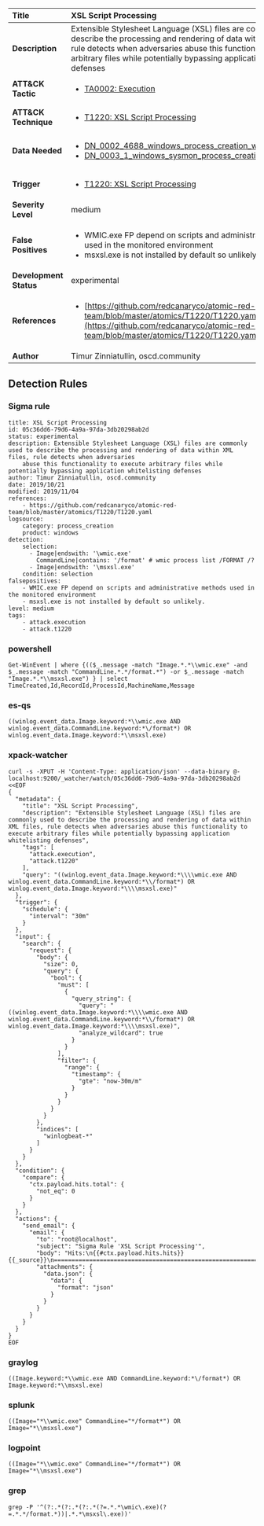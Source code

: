 | Title                    | XSL Script Processing       |
|:-------------------------|:------------------|
| **Description**          | Extensible Stylesheet Language (XSL) files are commonly used to describe the processing and rendering of data within XML files, rule detects when adversaries abuse this functionality to execute arbitrary files while potentially bypassing application whitelisting defenses |
| **ATT&amp;CK Tactic**    |  <ul><li>[TA0002: Execution](https://attack.mitre.org/tactics/TA0002)</li></ul>  |
| **ATT&amp;CK Technique** | <ul><li>[T1220: XSL Script Processing](https://attack.mitre.org/techniques/T1220)</li></ul>  |
| **Data Needed**          | <ul><li>[DN_0002_4688_windows_process_creation_with_commandline](../Data_Needed/DN_0002_4688_windows_process_creation_with_commandline.md)</li><li>[DN_0003_1_windows_sysmon_process_creation](../Data_Needed/DN_0003_1_windows_sysmon_process_creation.md)</li></ul>  |
| **Trigger**              | <ul><li>[T1220: XSL Script Processing](../Triggers/T1220.md)</li></ul>  |
| **Severity Level**       | medium |
| **False Positives**      | <ul><li>WMIC.exe FP depend on scripts and administrative methods used in the monitored environment</li><li>msxsl.exe is not installed by default so unlikely.</li></ul>  |
| **Development Status**   | experimental |
| **References**           | <ul><li>[https://github.com/redcanaryco/atomic-red-team/blob/master/atomics/T1220/T1220.yaml](https://github.com/redcanaryco/atomic-red-team/blob/master/atomics/T1220/T1220.yaml)</li></ul>  |
| **Author**               | Timur Zinniatullin, oscd.community |


## Detection Rules

### Sigma rule

```
title: XSL Script Processing
id: 05c36dd6-79d6-4a9a-97da-3db20298ab2d
status: experimental
description: Extensible Stylesheet Language (XSL) files are commonly used to describe the processing and rendering of data within XML files, rule detects when adversaries
    abuse this functionality to execute arbitrary files while potentially bypassing application whitelisting defenses
author: Timur Zinniatullin, oscd.community
date: 2019/10/21
modified: 2019/11/04
references:
    - https://github.com/redcanaryco/atomic-red-team/blob/master/atomics/T1220/T1220.yaml
logsource:
    category: process_creation
    product: windows
detection:
    selection:
      - Image|endswith: '\wmic.exe'
        CommandLine|contains: '/format' # wmic process list /FORMAT /?
      - Image|endswith: '\msxsl.exe'
    condition: selection
falsepositives:
    - WMIC.exe FP depend on scripts and administrative methods used in the monitored environment
    - msxsl.exe is not installed by default so unlikely.
level: medium
tags:
    - attack.execution
    - attack.t1220

```





### powershell
    
```
Get-WinEvent | where {(($_.message -match "Image.*.*\\wmic.exe" -and $_.message -match "CommandLine.*.*/format.*") -or $_.message -match "Image.*.*\\msxsl.exe") } | select TimeCreated,Id,RecordId,ProcessId,MachineName,Message
```


### es-qs
    
```
((winlog.event_data.Image.keyword:*\\wmic.exe AND winlog.event_data.CommandLine.keyword:*\/format*) OR winlog.event_data.Image.keyword:*\\msxsl.exe)
```


### xpack-watcher
    
```
curl -s -XPUT -H 'Content-Type: application/json' --data-binary @- localhost:9200/_watcher/watch/05c36dd6-79d6-4a9a-97da-3db20298ab2d <<EOF
{
  "metadata": {
    "title": "XSL Script Processing",
    "description": "Extensible Stylesheet Language (XSL) files are commonly used to describe the processing and rendering of data within XML files, rule detects when adversaries abuse this functionality to execute arbitrary files while potentially bypassing application whitelisting defenses",
    "tags": [
      "attack.execution",
      "attack.t1220"
    ],
    "query": "((winlog.event_data.Image.keyword:*\\\\wmic.exe AND winlog.event_data.CommandLine.keyword:*\\/format*) OR winlog.event_data.Image.keyword:*\\\\msxsl.exe)"
  },
  "trigger": {
    "schedule": {
      "interval": "30m"
    }
  },
  "input": {
    "search": {
      "request": {
        "body": {
          "size": 0,
          "query": {
            "bool": {
              "must": [
                {
                  "query_string": {
                    "query": "((winlog.event_data.Image.keyword:*\\\\wmic.exe AND winlog.event_data.CommandLine.keyword:*\\/format*) OR winlog.event_data.Image.keyword:*\\\\msxsl.exe)",
                    "analyze_wildcard": true
                  }
                }
              ],
              "filter": {
                "range": {
                  "timestamp": {
                    "gte": "now-30m/m"
                  }
                }
              }
            }
          }
        },
        "indices": [
          "winlogbeat-*"
        ]
      }
    }
  },
  "condition": {
    "compare": {
      "ctx.payload.hits.total": {
        "not_eq": 0
      }
    }
  },
  "actions": {
    "send_email": {
      "email": {
        "to": "root@localhost",
        "subject": "Sigma Rule 'XSL Script Processing'",
        "body": "Hits:\n{{#ctx.payload.hits.hits}}{{_source}}\n================================================================================\n{{/ctx.payload.hits.hits}}",
        "attachments": {
          "data.json": {
            "data": {
              "format": "json"
            }
          }
        }
      }
    }
  }
}
EOF

```


### graylog
    
```
((Image.keyword:*\\wmic.exe AND CommandLine.keyword:*\/format*) OR Image.keyword:*\\msxsl.exe)
```


### splunk
    
```
((Image="*\\wmic.exe" CommandLine="*/format*") OR Image="*\\msxsl.exe")
```


### logpoint
    
```
((Image="*\\wmic.exe" CommandLine="*/format*") OR Image="*\\msxsl.exe")
```


### grep
    
```
grep -P '^(?:.*(?:.*(?:.*(?=.*.*\wmic\.exe)(?=.*.*/format.*))|.*.*\msxsl\.exe))'
```



